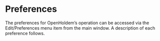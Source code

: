 # Preferences

The preferences for OpenHoldem’s operation can be accessed via the
Edit/Preferences menu item from the main window. A description of each
preference follows.
